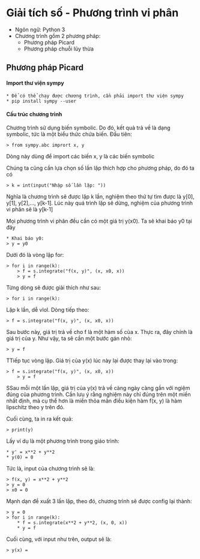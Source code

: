 # Giải tích số - Phương trình vi phân
* Ngôn ngữ: Python 3	
* Chương trình gồm 2 phương pháp: 
	* Phương pháp Picard
	* Phương pháp chuỗi lũy thừa
## Phương pháp Picard
#### Import thư viện **sympy**
	* Để có thể chạy được chương trình, cần phải import thư viện sympy
	* pip install sympy --user
#### Cấu trúc chương trình
Chương trình sử dụng biến symbolic. Do đó, kết quả trả về là dạng symbolic, tức là một biểu thức chứa biến. Đầu tiên:
	
	> from sympy.abc imprort x, y
Dòng này dùng để import các biến x, y là các biến symbolic

Chúng ta cũng cần lựa chọn số lần lặp thích hợp cho phương pháp, do đó ta có 
	
	> k = int(input("Nhập số lần lặp: "))
Nghĩa là chương trình sẽ được lặp k lần, nghiệm theo thứ tự tìm được là y[0], y[1], y[2],..., y[k-1]. Lúc này quá trình lặp sẽ dừng, nghiệm của phương trình vi phân sẽ là y[k-1]

Mọi phương trình vi phân đều cần có một giá trị y(x0). Ta sẽ khai báo y0 tại đây

	* Khai báo y0:
	> y = y0
Dưới đó là vòng lặp for:

	> for i in range(k):
		> f = s.integrate("f(x, y)", (x, x0, x))
		> y = f
Từng dòng sẽ được giải thích như sau:

	> for i in range(k):
Lặp k lần, dễ vlol. Dòng tiếp theo:

	> f = s.integrate("f(x, y)", (x, x0, x))	
Sau bước này, giá trị trả về cho f là một hàm số của x. Thực ra, đây chính là giá trị của y. Như vậy, ta sẽ cần một bước gán nhỏ:

	> y = f
TTiếp tục vòng lặp. Giá trị của y(x) lúc này lại được thay lại vào trong:

	> f = s.integrate("f(x, y)", (x, x0, x))
		> y = f
SSau mỗi một lần lặp, giá trị của y(x) trả về càng ngày càng gần với ngiệm đúng của phương trình. Cần lưu ý rằng nghiệm này chỉ đúng trên một miền nhất định, mà cụ thể hơn là miền thỏa mãn điều kiện hàm f(x, y) là hàm lipschitz theo y trên đó. 

Cuối cùng, ta in ra kết quả:

	> print(y)
Lấy ví dụ là một phương trình trong giáo trình:

	* y' = x**2 + y**2
	* y(0) = 0
Tức là, input của chương trình sẽ là:

	> f(x, y) = x**2 + y**2
	> y = 0
	> x0 = 0
Mạnh dạn đề xuất 3 lần lặp, theo đó, chương trình sẽ được config lại thành:

	> y = 0
	> for i in range(k):
		* f = s.integrate(x**2 + y**2, (x, 0, x))
		* y = f
Cuối cùng, với input như trên, output sẽ là:

	> y(x) = 
